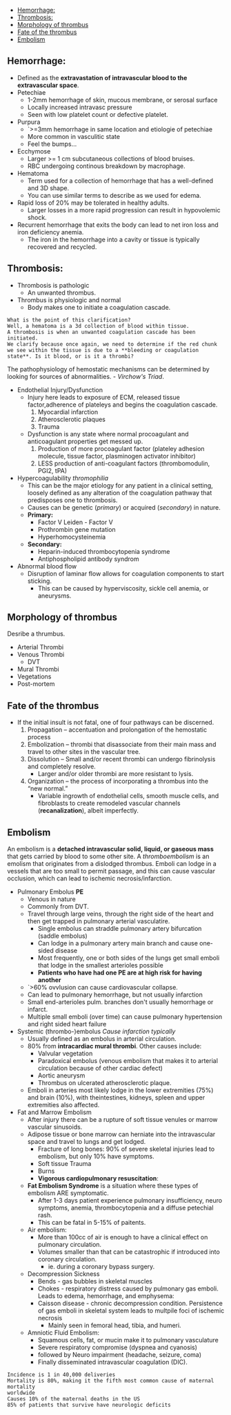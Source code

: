 - [Hemorrhage:](#hemorrhage)
- [Thrombosis:](#thrombosis)
- [Morphology of thrombus](#morphology-of-thrombus)
- [Fate of the thrombus](#fate-of-the-thrombus)
- [Embolism](#embolism)

## Hemorrhage:
- Defined as the **extravastation of intravascular blood to the extravascular space**.
- Petechiae
  - 1-2mm hemorrhage of skin, mucous membrane, or serosal surface
  - Locally increased intravasc pressure
  - Seen with low platelet count or defective platelet.
- Purpura
  - `>=3mm hemorrhage in same location and etiologie of petechiae
  - More common in vasculitic state
  - Feel the bumps...
- Ecchymose
  - Larger >= 1 cm subcutaneous collections of blood bruises.
  - RBC undergoing continous breakdown by macrophage.
- Hematoma
  - Term used for a collection of hemorrhage that has a well-defined and 3D shape.
  - You can use similar terms to describe as we used for edema.
- Rapid loss of 20% may be tolerated in healthy adults. 
  - Larger losses in a more rapid progression can result in hypovolemic shock.
- Recurrent hemorrhage that exits the body can lead to net iron loss and iron deficiency  anemia. 
  - The iron in the hemorrhage into a cavity or tissue is typically recovered and recycled.
 ## Thrombosis:
 - Thrombosis is pathologic
   - An unwanted thrombus.
 - Thrombus is physiologic and normal
   - Body makes one to initiate a coagulation cascade.
```
What is the point of this clarification?
Well, a hematoma is a 3d collection of blood within tissue.
A thrombosis is when an unwanted coagulation cascade has been initiated.
We clarify because once again, we need to determine if the red chunk we see within the tissue is due to a **bleeding or coagulation state**. Is it blood, or is it a thrombi?
```
The pathophysiology of hemostatic mechanisms can be determined by looking for sources of abnormalities. - *Virchow's Triad*.  
  - Endothelial Injury/Dysfunction
    - Injury here leads to exposure of ECM, released tissue factor,adherence of plateleys and begins the coagulation cascade.
      1. Myocardial infarction
      2. Atherosclerotic plaques
      3. Trauma
    - Dysfunction is any state where normal procoagulant and anticoagulant properties get messed up.
      1. Production of more procoagulant factor (plateley adhesion molecule, tissue factor, plasminogen activator inhibitor)
      2. LESS production of anti-coagulant factors (thrombomodulin, PGI2, tPA)
  - Hypercoagulability *thromophilia*
    - This can be the major etiology for any patient in a clinical setting, loosely defined as any alteration of the coagulation pathway that predisposes one to thrombosis. 
    - Causes can be genetic (*primary*) or acquired (*secondary*) in nature. 
    - **Primary:**
      - Factor V Leiden - Factor V 
      - Prothrombin gene mutation
      - Hyperhomocysteinemia
    - **Secondary:**
      - Heparin-induced thrombocytopenia syndrome
      - Antiphospholipid antibody syndrom
  - Abnormal blood flow
    - Disruption of laminar flow allows for coagulation components to start sticking.
      - This can be caused by hyperviscosity, sickle cell anemia, or aneurysms.
## Morphology of thrombus
Desribe a thrumbus.
- Arterial Thrombi
- Venous Thrombi
  - DVT
- Mural Thrombi
- Vegetations
- Post-mortem
## Fate of the thrombus
- If the initial insult is not fatal, one of four pathways can be discerned.
  1. Propagation – accentuation and prolongation of the hemostatic process
  2. Embolization – thrombi that disassociate from their main mass and travel to other sites  in the vascular tree.
  3. Dissolution – Small and/or recent thrombi can undergo fibrinolysis and completely  resolve. 
     - Larger and/or older thrombi are more resistant to lysis.
  4. Organization – the process of incorporating a thrombus into the “new normal.” 
     - Variable ingrowth of endothelial cells, smooth muscle cells, and fibroblasts to create remodeled vascular channels (**recanalization**), albeit imperfectly.
    
## Embolism
An embolism is a **detached intravascular solid, liquid, or gaseous mass** that gets carried by blood to some other site. A *thromboembolism* is an emolism that originates from a dislodged thrombus. Emboli can lodge in a vessels that are too small to permit passage, and this can cause vascular occlusion, which can lead to ischemic necrosis/infarction.
- Pulmonary Embolus **PE**
  - Venous in nature
  - Commonly from DVT.
  - Travel through large veins, through the right side of the heart and then get trapped in pulmonary arterial vasculatire.
    - Single embolus can straddle pulmonary artery bifurcation (saddle embolus)
    - Can lodge in a pulmonary artery main branch and cause one-sided disease
    - Most frequently, one or both sides of the lungs get small emboli that lodge in the smallest arterioles possible
    - **Patients who have had one PE are at high risk for having another**
  - `>60% ovvlusion can cause cardiovascular collapse.
  - Can lead to pulmonary hemorrhage, but not usually infarction
  - Small end-arterioles pulm. branches don't usually hemorrhage or infarct.
  - Multiple small emboli (over time) can cause pulmonary hypertension and right sided heart failure
- Systemic (thrombo-)embolus *Cause infarction typically*
    - Usually defined as an embolus in arterial circulation. 
    - 80% from **intracardiac mural thrombi**. Other causes include:
      - Valvular vegetation
      - Paradoxical embolus (venous embolism that makes it to arterial circulation because of other cardiac defect)
      - Aortic aneurysm
      - Thrombus on ulcerated atherosclerotic plaque. 
    - Emboli in arteries most likely lodge in the lower extremities (75%) and brain (10%), with theintestines, kidneys, spleen and upper extremities also affected.
- Fat and Marrow Embolism
  - After injury there can be a rupture of soft tissue venules or marrow vascular sinusoids.
  - Adipose tissue or bone marrow can herniate into the intravascular space and travel to lungs and get lodged.
    - Fracture of long bones: 90% of severe skeletal injuries lead to embolism, but only 10% have symptoms.
    - Soft tissue Trauma
    - Burns
    - **Vigorous cardiopulmonary resuscitation**:
  - **Fat Embolism Syndrome** is a situation where these types of embolism ARE symptomatic.
    - After 1-3 days patient experience pulmonary insufficiency, neuro symptoms, anemia, thrombocytopenia and a diffuse petechial rash.
    - This can be fatal in 5-15% of paitents.
  - Air embolism: 
    - More than 100cc of air is enough to have a clinical effect on pulmonary circulation.
    - Volumes smaller than that can be catastrophic if introduced into coronary circulation.
      - ie. during a coronary bypass surgery.
  - Decompression Sickness
    - Bends - gas bubbles in skeletal muscles
    - Chokes - respiratory distress caused by pulmonary gas emboli. Leads to edema, hemorrhage, and emphysema:
    - Caisson disease - chronic decompression condition. Persistence of gas emboli in skeletal system leads to multpile foci of ischemic necrosis
      - Mainly seen in femoral head, tibia, and humeri.
  - Amniotic Fluid Embolism:
    - Squamous cells, fat, or mucin make it to pulmonary vasculature
    - Severe respiratory compromise (dyspnea and cyanosis)
    - followed by Neuro impairment (headache, seizure, coma)
    - Finally disseminated intravascular coagulation (DIC).
```
Incidence is 1 in 40,000 deliveries
Mortality is 80%, making it the fifth most common cause of maternal mortality
worldwide
Causes 10% of the maternal deaths in the US
85% of patients that survive have neurologic deficits
```